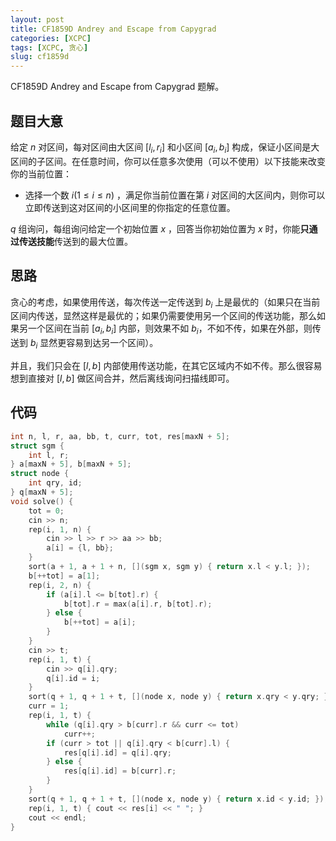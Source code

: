 ```yaml
---
layout: post
title: CF1859D Andrey and Escape from Capygrad
categories: [XCPC]
tags: [XCPC, 贪心]
slug: cf1859d
---  
```


CF1859D Andrey and Escape from Capygrad 题解。

## 题目大意

给定 $n$ 对区间，每对区间由大区间 $[l_i,r_i]$ 和小区间 $[a_i,b_i]$ 构成，保证小区间是大区间的子区间。在任意时间，你可以任意多次使用（可以不使用）以下技能来改变你的当前位置：

* 选择一个数 $i(1\le i\le n)$ ，满足你当前位置在第 $i$ 对区间的大区间内，则你可以立即传送到这对区间的小区间里的你指定的任意位置。

$q$ 组询问，每组询问给定一个初始位置 $x$ ，回答当你初始位置为 $x$ 时，你能**只通过传送技能**传送到的最大位置。

## 思路

贪心的考虑，如果使用传送，每次传送一定传送到 $b_i$ 上是最优的（如果只在当前区间内传送，显然这样是最优的；如果仍需要使用另一个区间的传送功能，那么如果另一个区间在当前 $[a_i,b_i]$ 内部，则效果不如 $b_i$，不如不传，如果在外部，则传送到 $b_i$ 显然更容易到达另一个区间）。

并且，我们只会在 $[l,b]$ 内部使用传送功能，在其它区域内不如不传。那么很容易想到直接对 $[l,b]$ 做区间合并，然后离线询问扫描线即可。

## 代码

```cpp
int n, l, r, aa, bb, t, curr, tot, res[maxN + 5];
struct sgm {
    int l, r;
} a[maxN + 5], b[maxN + 5];
struct node {
    int qry, id;
} q[maxN + 5];
void solve() {
    tot = 0;
    cin >> n;
    rep(i, 1, n) {
        cin >> l >> r >> aa >> bb;
        a[i] = {l, bb};
    }
    sort(a + 1, a + 1 + n, [](sgm x, sgm y) { return x.l < y.l; });
    b[++tot] = a[1];
    rep(i, 2, n) {
        if (a[i].l <= b[tot].r) {
            b[tot].r = max(a[i].r, b[tot].r);
        } else {
            b[++tot] = a[i];
        }
    }
    cin >> t;
    rep(i, 1, t) {
        cin >> q[i].qry;
        q[i].id = i;
    }
    sort(q + 1, q + 1 + t, [](node x, node y) { return x.qry < y.qry; });
    curr = 1;
    rep(i, 1, t) {
        while (q[i].qry > b[curr].r && curr <= tot)
            curr++;
        if (curr > tot || q[i].qry < b[curr].l) {
            res[q[i].id] = q[i].qry;
        } else {
            res[q[i].id] = b[curr].r;
        }
    }
    sort(q + 1, q + 1 + t, [](node x, node y) { return x.id < y.id; });
    rep(i, 1, t) { cout << res[i] << " "; }
    cout << endl;
}
```
